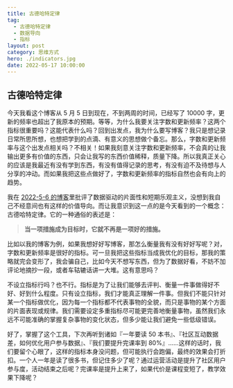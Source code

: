 ```yaml
---
title: 古德哈特定律
tag:
  - 古德哈特定律
  - 数据导向
  - 指标
layout: post
category: 思维方式
hero: ./indicators.jpg
date: 2022-05-17 10:00:00
---
```


## 古德哈特定律

今天我看这个博客从 5 月 5 日到现在，不到两周的时间，已经写了 10000 字，更新的频率也超出了我原本的预期。等等，为什么我要关注字数和更新频率？这两个指标很重要吗？这能代表什么吗？回到出发点，我为什么要写博客？我只是想记录日常所思所想，也想把学到的点滴、有意义的思想做个备忘。那么，字数和更新频率与这个出发点相关吗？不相关！如果我刻意关注字数和更新频率，不会真的让我输出更多有价值的东西，只会让我写的东西价值稀释，质量下降。所以我真正关心的应该是我最近有没有学到东西，有没有值得记录的思考，有没有迫不及待想与人分享的冲动。而如果我把这些点做好了，字数和更新频率的指标自然也会有向上的趋势。

我在 [2022-5-6 的博客](/2022/data-driven/)里批评了数据驱动的片面性和短期乐观主义，没想到我自己不经意间也有这样的价值导向。而让我意识到这一点的是今天看到的一个概念：古德哈特定律。它的一种通俗的表述是：

> **当一项措施成为目标时，它就不再是一项好的措施。**

比如以我的博客为例，如果我想好好写博客，那怎么衡量我有没有好好写呢？对，字数和更新频率是很好的指标。可一旦我把这些指标当成我优化的目标，那我的策略就完会变形了，我会骗自己，比如今天不想写东西，但为了数据好看，不妨不加评论地摘抄一段，或者车轱辘话讲一大堆。这有意思吗？

不设立指标行吗？也不行。指标是为了让我们能够去评判、衡量一件事做得好不好、好到什么程度。只有设立指标，我们才能真正理解一件事。但我们不能只针对某一个指标做优化，因为每一个指标都不代表事物的全貌，而只是事物的某个方面的片面表现或规律。我们需要设定多重指标尽可能更完善地衡量事物，虽然我们永远不可能准确的掌握复杂事物的变化状态，但多少能让我们避免一些低级错误。

好了，掌握了这个工具，下次再听到诸如『一年要读 50 本书』、『社区互动数据差，如何优化用户参与数据』、『我们要提升完课率到 80%』……这样的话时，我们要留个心眼了，这样的指标本身没问题，但可能执行会跑偏，最终的效果会打折扣。一个人一年是读了很多书，但记住多少了呢？通过运营活动是提升了社区用户参与度，活动结束之后呢？完课率是提升上来了，如果代价是课程变短了，教学效果下降呢？
